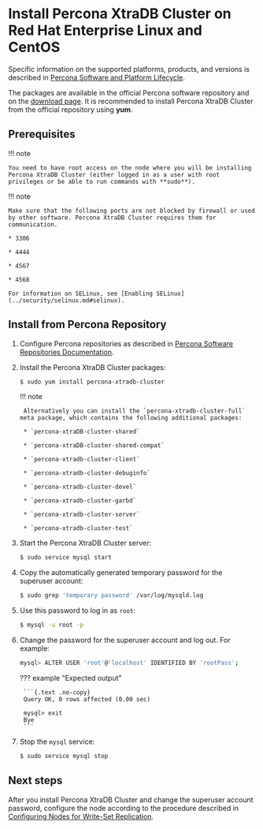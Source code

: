 # Install Percona XtraDB Cluster on Red Hat Enterprise Linux and CentOS

Specific information on the supported platforms, products, and versions
is described in [Percona Software and Platform Lifecycle](https://www.percona.com/services/policies/percona-software-platform-lifecycle#mysql).

The packages are available in the official Percona software repository
and on the [download page](http://www.percona.com/downloads/Percona-XtraDB-Cluster-80/LATEST/).
It is recommended to install Percona XtraDB Cluster from the official repository
using **yum**.

## Prerequisites

!!! note

    You need to have root access on the node where you will be installing Percona XtraDB Cluster (either logged in as a user with root privileges or be able to run commands with **sudo**).

!!! note

    Make sure that the following ports are not blocked by firewall or used by other software. Percona XtraDB Cluster requires them for communication.

    * 3306

    * 4444

    * 4567

    * 4568

    For information on SELinux, see [Enabling SELinux](../security/selinux.md#selinux).

## Install from Percona Repository

1. Configure Percona repositories as described in [Percona Software Repositories Documentation](https://www.percona.com/doc/percona-repo-config/index.html).

2. Install the Percona XtraDB Cluster packages:

    ```{.bash data-prompt="$"}
    $ sudo yum install percona-xtradb-cluster
    ```

    !!! note

        Alternatively you can install the `percona-xtradb-cluster-full` meta package, which contains the following additional packages:

        * `percona-xtraDB-cluster-shared`

        * `percona-xtraDB-cluster-shared-compat`

        * `percona-xtradb-cluster-client`

        * `percona-xtradb-cluster-debuginfo`

        * `percona-xtradb-cluster-devel`

        * `percona-xtradb-cluster-garbd`

        * `percona-xtradb-cluster-server`

        * `percona-xtradb-cluster-test`

3. Start the Percona XtraDB Cluster server:

    ```{.bash data-prompt="$"}
    $ sudo service mysql start
    ```

4. Copy the automatically generated temporary password for the superuser account:

    ```{.bash data-prompt="$"}
    $ sudo grep 'temporary password' /var/log/mysqld.log
    ```

5. Use this password to log in as `root`:

    ```{.bash data-prompt="$"}
    $ mysql -u root -p
    ```

6. Change the password for the superuser account and log out. For example:

    ```{.bash data-prompt="mysql>"}
    mysql> ALTER USER 'root'@'localhost' IDENTIFIED BY 'rootPass';
    ```

    ??? example "Expected output"

        ```{.text .no-copy}
        Query OK, 0 rows affected (0.00 sec)

        mysql> exit
        Bye
        ```

7. Stop the `mysql` service:

    ```{.bash data-prompt="$"}
    $ sudo service mysql stop
    ```

## Next steps

After you install Percona XtraDB Cluster and change the superuser account password,
configure the node according to the procedure described in [Configuring Nodes for Write-Set Replication](../configure.md#configure).
